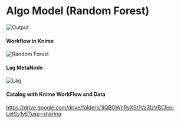 # Algo Model (Random Forest)


![Output](https://user-images.githubusercontent.com/106902757/172068763-943351e5-4fbb-4d82-9b94-91e4a7aa6cdd.png)


#### Workflow in Knime
![Random Forest](https://user-images.githubusercontent.com/106902757/172068785-1310bb03-dec8-4155-a2ed-9d3588526f1d.png)


#### Lag MetaNode
![Lag](https://user-images.githubusercontent.com/106902757/172068790-f35878f2-0ffb-4405-a9e5-10904501f718.png)


#### Catalog with Knime WorkFlow and Data
https://drive.google.com/drive/folders/1iQBOWhRyXSt1Va3IzVBCIep-LetSy1yE?usp=sharing
